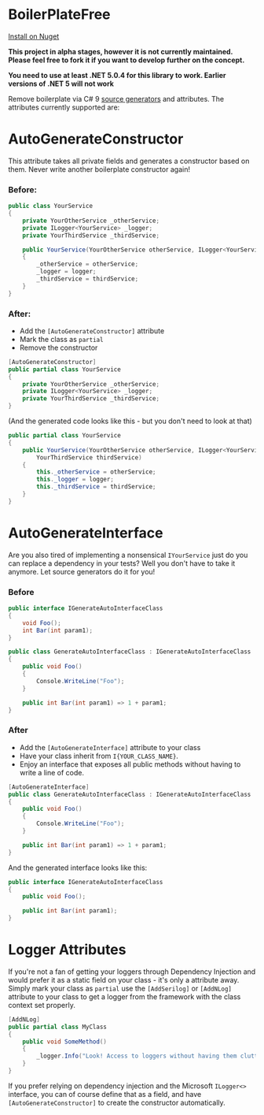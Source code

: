# BoilerPlateFree

[Install on Nuget](https://www.nuget.org/packages/BoilerplateFree/)

**This project in alpha stages, however it is not currently maintained. Please feel free to fork it if you want to develop further on the concept.**

**You need to use at least .NET 5.0.4 for this library to work. Earlier versions of .NET 5 will not work**

Remove boilerplate via C# 9 [source generators](https://devblogs.microsoft.com/dotnet/introducing-c-source-generators/)
and attributes. The attributes currently supported are:

# AutoGenerateConstructor

This attribute takes all private fields and generates a constructor based on them. Never write another boilerplate
constructor again!

### Before:

```csharp
public class YourService
{
    private YourOtherService _otherService;
    private ILogger<YourService> _logger;
    private YourThirdService _thirdService;

    public YourService(YourOtherService otherService, ILogger<YourService> logger, YourThirdService thirdService)
    {
        _otherService = otherService;
        _logger = logger;
        _thirdService = thirdService;
    }
}
```

### After:

- Add the `[AutoGenerateConstructor]` attribute
- Mark the class as `partial`
- Remove the constructor

```csharp
[AutoGenerateConstructor]
public partial class YourService
{
    private YourOtherService _otherService;
    private ILogger<YourService> _logger;
    private YourThirdService _thirdService;
}
```

(And the generated code looks like this - but you don't need to look at that)

```csharp
public partial class YourService
{
    public YourService(YourOtherService otherService, ILogger<YourService> logger,
        YourThirdService thirdService)
    {
        this._otherService = otherService;
        this._logger = logger;
        this._thirdService = thirdService;
    }
}
```

# AutoGenerateInterface

Are you also tired of implementing a nonsensical `IYourService` just do you can replace a dependency in your tests? Well
you don't have to take it anymore. Let source generators do it for you!

### Before

```csharp
public interface IGenerateAutoInterfaceClass
{
    void Foo();
    int Bar(int param1);
}

public class GenerateAutoInterfaceClass : IGenerateAutoInterfaceClass
{
    public void Foo()
    {
        Console.WriteLine("Foo");
    }

    public int Bar(int param1) => 1 + param1;
}
```

### After

- Add the `[AutoGenerateInterface]` attribute to your class
- Have your class inherit from `I{YOUR_CLASS_NAME}`.
- Enjoy an interface that exposes all public methods without having to write a line of code.

```csharp
[AutoGenerateInterface]
public class GenerateAutoInterfaceClass : IGenerateAutoInterfaceClass
{
    public void Foo()
    {
        Console.WriteLine("Foo");
    }

    public int Bar(int param1) => 1 + param1;
}
```

And the generated interface looks like this:

```csharp
public interface IGenerateAutoInterfaceClass
{
    public void Foo();

    public int Bar(int param1);
}
```

# Logger Attributes

If you're not a fan of getting your loggers through Dependency Injection and would prefer it as a static field on your
class - it's only a attribute away. Simply mark your class as `partial` use the `[AddSerilog]` or `[AddNLog]` attribute
to your class to get a logger from the framework with the class context set properly.

```csharp
[AddNLog]
public partial class MyClass
{
    public void SomeMethod()
    {
        _logger.Info("Look! Access to loggers without having them clutter up your class and look at them in your constructors!");
    }
}
```

If you prefer relying on dependency injection and the Microsoft `ILogger<>` interface, you can of course define that as
a field, and have `[AutoGenerateConstructor]` to create the constructor automatically.
